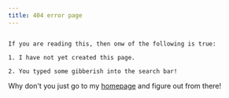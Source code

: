 ```yaml
---
title: 404 error page
---
```


```

If you are reading this, then onw of the following is true:

1. I have not yet created this page.

2. You typed some gibberish into the search bar!

```

Why don't you just go to my [homepage](index.html) and figure out from there!


